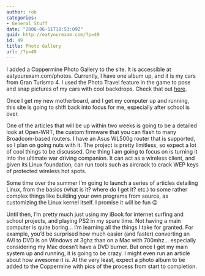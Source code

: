 ```yaml
---
author: rob
categories:
- General Stuff
date: "2006-06-11T18:53:09Z"
guid: http://eatyourexam.com/?p=49
id: 49
title: Photo Gallery
url: /?p=49
---
```

I added a Coppermine Photo Gallery to the site. It is accessible at eatyourexam.com/photos. Currently, I have one album up, and it is my cars from Gran Turismo 4. I used the Photo Travel feature in the game to pose and snap pictures of my cars with cool backdrops. Check that out <a target="_blank" title="Eatyourexam.com Photo Gallery: Gran Turismo 4" href="http://eatyourexam.com/photos/thumbnails.php?album=1">here</a>.

Once I get my new motherboard, and I get my computer up and running, this site is going to shift back into focus for me, especially after school is over.

One of the articles that will be up within two weeks is going to be a detailed look at Open-WRT, the custom firmware that you can flash to many Broadcom-based routers. I have an Asus WL500g router that is supported, so I plan on going nuts with it. The project is pretty limitless, so expect a lot of cool things to be discussed. One thing I am going to focus on is turning it into the ultimate war driving companion. It can act as a wireless client, and given its Linux foundation, can run tools such as aircrack to crack WEP keys of protected wireless hot spots.

Some time over the summer I&#8217;m going to launch a series of articles detailing Linux, from the basics (what is it? where do I get it? etc.) to some rather complex things like building your own programs from source, as customizing the Linux kernel itself. I promise it will be fun 😉

Until then, I&#8217;m pretty much just using my iBook for internet surfing and school projects, and playing PS2 in my spare time. Not having a main computer is quite boring&#8230; I&#8217;m learning all the things I take for granted. For example, you&#8217;d be surprised how much easier (and faster) converting an AVI to DVD is on Windows at 3ghz than on a Mac with 700mhz&#8230; especially considering my Mac doesn&#8217;t have a DVD burner. But once I get my main system up and running, it is going to be crazy. I might even run an article about how awesome it is. At the very least, expect a photo album to be added to the Coppermine with pics of the process from start to completion.